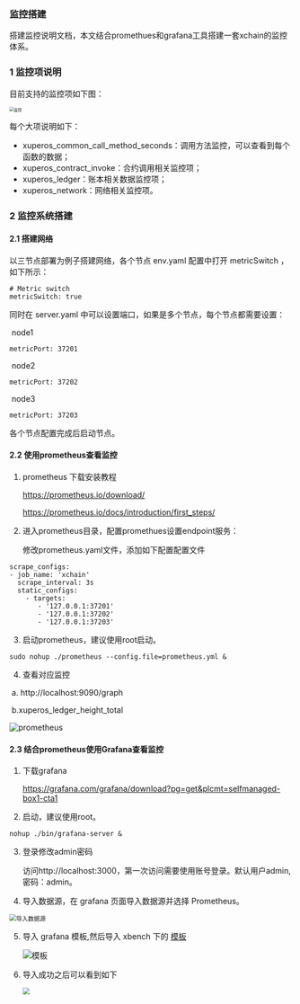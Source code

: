 ### 监控搭建

搭建监控说明文档，本文结合promethues和grafana工具搭建一套xchain的监控体系。

### 1 监控项说明

目前支持的监控项如下图：

<img src="./images/metrics.jpg" alt="监控" style="zoom:50%;" />

每个大项说明如下：

- xuperos_common_call_method_seconds：调用方法监控，可以查看到每个函数的数据；
- xuperos_contract_invoke：合约调用相关监控项；
- xuperos_ledger：账本相关数据监控项；
- xuperos_network：网络相关监控项。

### 2 监控系统搭建

#### 2.1 搭建网络

以三节点部署为例子搭建网络，各个节点 env.yaml 配置中打开 metricSwitch ，如下所示：

```
# Metric switch
metricSwitch: true
```

同时在 server.yaml 中可以设置端口，如果是多个节点，每个节点都需要设置：

​	node1

```
metricPort: 37201
```
​	node2

```
metricPort: 37202
```

​	node3

```
metricPort: 37203
```
各个节点配置完成后启动节点。
#### 2.2 使用prometheus查看监控

1. prometheus 下载安装教程

   https://prometheus.io/download/  

   https://prometheus.io/docs/introduction/first_steps/

2. 进入prometheus目录，配置promethues设置endpoint服务：

   修改prometheus.yaml文件，添加如下配置配置文件

```
scrape_configs:
- job_name: 'xchain'
  scrape_interval: 3s
  static_configs:
    - targets:
       - '127.0.0.1:37201'
       - '127.0.0.1:37202'
       - '127.0.0.1:37203'
```

3. 启动prometheus，建议使用root启动。
```
sudo nohup ./prometheus --config.file=prometheus.yml &
```

4. 查看对应监控

​     a. http://localhost:9090/graph

​     b.xuperos_ledger_height_total

![prometheus](./images/prometheus.png)

####  2.3 结合prometheus使用Grafana查看监控

1. 下载grafana

   https://grafana.com/grafana/download?pg=get&plcmt=selfmanaged-box1-cta1 

2. 启动，建议使用root。

```
nohup ./bin/grafana-server &
```

3. 登录修改admin密码

   访问http://localhost:3000，第一次访问需要使用账号登录。默认用户admin,密码：admin。

4. 导入数据源，在 grafana 页面导入数据源并选择 Prometheus。

<img src="./images/data_source.png" alt="导入数据源" style="zoom:75%;" />

5. 导入 grafana 模板,然后导入 xbench 下的 [模板](https://github.com/xuperchain/xbench/blob/master/conf/metric/grafana-xchain.json)

   ![模板](./images/模板.png)

6. 导入成功之后可以看到如下

   <img src="./images/xchain模板.png" style="zoom:75%;" />

